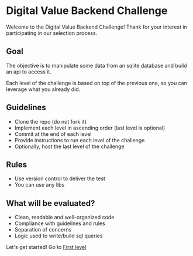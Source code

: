 # Digital Value Backend Challenge

Welcome to the Digital Value Backend Challenge! Thank for your interest in participating in our selection process.

## Goal

The objective is to manipulate some data from an sqlite database and build an api to access it.

Each level of the challenge is based on top of the previous one, so you can leverage what you already did.

## Guidelines

- Clone the repo (do not fork it)
- Implement each level in ascending order (last level is optional)
- Commit at the end of each level
- Provide instructions to run each level of the challenge
- Optionally, host the last level of the challenge

## Rules

- Use version control to deliver the test
- You can use any libs

## What will be evaluated?

- Clean, readable and well-organized code
- Compliance with guidelines and rules
- Separation of concerns
- Logic used to write/build sql queries

Let's get started! Go to [First level](level1)

